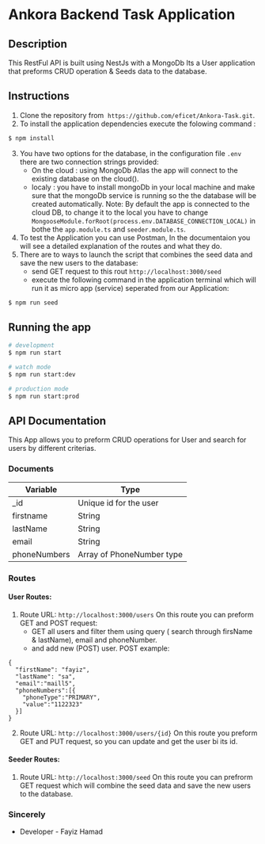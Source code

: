 # Ankora Backend Task Application

## Description

This RestFul API is built using NestJs with a MongoDb
Its a User application that preforms CRUD operation & Seeds data to the database.

## Instructions

1. Clone the repository from  `https://github.com/eficet/Ankora-Task.git`.
2. To install the application dependencies execute the folowing command :

```bash
$ npm install
```

3. You have two options for the database, in the configuration file `.env` there are two connection strings provided:
   - On the cloud : using MongoDb Atlas the app will connect to the existing database on the cloud().
   - localy : you have to install mongoDb in your local machine and make sure that the mongoDb service is running so the the database will be created automatically.
     Note: By default the app is connected to the cloud DB, to change it to the local you have to change `MongooseModule.forRoot(process.env.DATABASE_CONNECTION_LOCAL)` in bothe the `app.module.ts` and `seeder.module.ts`.
4. To test the Application you can use Postman, In the documentaion you will see a detailed explanation of the routes and what they do.
5. There are to ways to launch the script that combines the seed data and save the new users to the database:
   - send GET request to this rout `http://localhost:3000/seed`
   - execute the following command in the application terminal which will run it as micro app (service) seperated from our Application:

```bash
$ npm run seed
```

## Running the app

```bash
# development
$ npm run start

# watch mode
$ npm run start:dev

# production mode
$ npm run start:prod
```

## API Documentation

This App allows you to preform CRUD operations for User and search for users by different criterias.

### Documents

| Variable     | Type                      |
| ------------ | ------------------------- |
| \_id         | Unique id for the user    |
| firstname    | String                    |
| lastName     | String                    |
| email        | String                    |
| phoneNumbers | Array of PhoneNumber type |

### Routes

#### User Routes:

1. Route URL: `http://localhost:3000/users`
   On this route you can preform GET and POST request:
   - GET all users and filter them using query ( search through firsName & lastName), email and phoneNumber.
   - and add new (POST) user.
     POST example:

```
{
  "firstName": "fayiz",
  "lastName": "sa",
  "email":"maill5",
  "phoneNumbers":[{
    "phoneType":"PRIMARY",
    "value":"1122323"
  }]
}
```

2. Route URL: `http://localhost:3000/users/{id}`
   On this route you preform GET and PUT request, so you can update and get the user bi its id.

#### Seeder Routes:

1. Route URL: `http://localhost:3000/seed`
   On this route you can prefrorm GET request which will combine the seed data and save the new users to the database.

### Sincerely

- Developer - Fayiz Hamad
